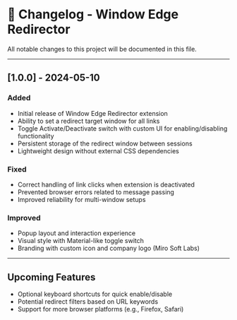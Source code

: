 # 📜 Changelog - Window Edge Redirector

All notable changes to this project will be documented in this file.

---

## [1.0.0] - 2024-05-10
### Added
- Initial release of Window Edge Redirector extension
- Ability to set a redirect target window for all links
- Toggle Activate/Deactivate switch with custom UI for enabling/disabling functionality
- Persistent storage of the redirect window between sessions
- Lightweight design without external CSS dependencies

### Fixed
- Correct handling of link clicks when extension is deactivated
- Prevented browser errors related to message passing
- Improved reliability for multi-window setups

### Improved
- Popup layout and interaction experience
- Visual style with Material-like toggle switch
- Branding with custom icon and company logo (Miro Soft Labs)

---

## Upcoming Features
- Optional keyboard shortcuts for quick enable/disable
- Potential redirect filters based on URL keywords
- Support for more browser platforms (e.g., Firefox, Safari)